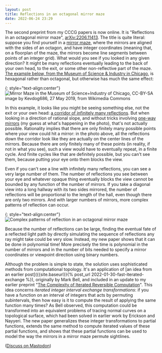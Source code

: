 ```yaml
---
layout: post
title: Reflections in an octagonal mirror maze
date: 2022-06-24 23:29
---
```

The second preprint from my CCCG papers is now online. It is "Reflections in an octagonal mirror maze", [arXiv:2206.11413](https://arxiv.org/abs/2206.11413). The title is quite literal: suppose you find yourself in a [mirror maze](https://en.wikipedia.org/wiki/House_of_mirrors), where the mirrors are aligned with the sides of an octagon, and have integer coordinates (meaning that, on a floorplan of the maze, the mirrors become line segments between points of an integer grid). What would you see if you looked in any given direction? It might be many reflections eventually leading to the back of your own head, to the exit, or some other non-reflective part of the maze. [The example below, from the Museum of Science & Industry in Chicago](https://commons.wikimedia.org/wiki/File:Mirror_Maze_in_the_Museum_of_Science%2BIndustry_of_Chicago.jpg), is hexagonal rather than octagonal, but otherwise has much the same effect:

{: style="text-align:center"}
![Mirror Maze in the Museum of Science+Industry of Chicago, CC-BY-SA image by Kevdog686, 27 May 2019, from Wikimedia Commons]({{site.baseurl}}/assets/2022/Chicago-mirror-maze.jpg)

In this example, it looks like you might be seeing something else, not the exit or your own head: [a corridor of infinitely many reflections](https://en.wikipedia.org/wiki/Infinity_mirror). But when looking in a direction of rational slope, and without tricks involving [one-way mirrors](https://en.wikipedia.org/wiki/One-way_mirror) (my guess at what's happening in the photo), that's not actually possible. Rationality implies that there are only finitely many possible points where your view could hit a mirror: in the photo above, all the reflections down the corridor look like they are actually on the center lines of the mirrors. Because there are only finitely many of these points (in reality, if not in what you see), such a view would have to eventually repeat, in a finite cycle. And finite cycles like that are definitely possible, but you can't see them, because putting your eye onto them blocks the view.

Even if you can't see a line with infinitely many reflections, you can see a very large number of them. The number of reflections you see between your eye and whatever opaque thing eventually blocks the view cannot be bounded by any function of the number of mirrors. If you take a diagonal view into a long hallway with its two sides mirrored, the number of reflections will be proportional to the length of the hall, even though there are only two mirrors. And with larger numbers of mirrors, more complex patterns of reflection can occur.

{: style="text-align:center"}
![Complex patterns of reflection in an octagonal mirror maze]({{site.baseurl}}/assets/2022/8reflex.svg)

Because the number of reflections can be large, finding the eventual fate of a reflected light path by directly simulating the sequence of reflections any ray might take could be very slow. Instead, my new paper shows that it can be done in polynomial time! More precisely the time is polynomial in the number of mirrors and in the number of bits needed to specify a mirror coordinates or viewpoint direction using binary numbers.

Although the problem is simple to state, the solution uses sophisticated methods from computational topology. It's an application of [an idea from an earlier post]({{site.baseurl}}{% post_url 2022-01-30-fast-iterated-exchange %}), originally by Mark Bell, and included in an update to my earlier preprint "[The Complexity of Iterated Reversible Computation](https://arxiv.org/abs/2112.11607)". This idea concerns _iterated integer interval exchange transformations_: if you have a function on an interval of integers that acts by permuting subintervals, then how easy is it to compute the result of applying the same function many times? As Bell observed, this computation could be transformed into an equivalent problems of tracing normal curves on a topological surface, which had been solved in earlier work by Erickson and Nayyeri. The new paper generalizes these integer transformations to partial functions, extends the same method to compute iterated values of these partial functions, and shows that these partial functions can be used to model the way the mirrors in a mirror maze permute sightlines.

([Discuss on Mastodon](https://mathstodon.xyz/@11011110/108536811841948097))
